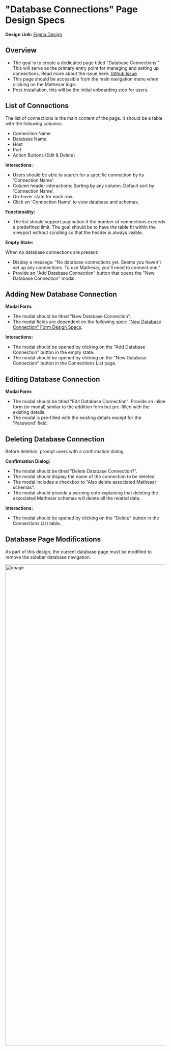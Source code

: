 # "Database Connections" Page Design Specs

**Design Link:**
[Figma Design](https://www.figma.com/file/xHb5oIqye3fnXtb2heRH34/Styling?type=design&node-id=6423-3425&mode=design)

## Overview

- The goal is to create a dedicated page titled "Database Connections." This will serve as the primary entry point for managing and setting up connections. Read more about the issue here: [Github Issue](https://github.com/centerofci/mathesar/issues/3244)
- This page should be accessible from the main navigation menu when clicking on the Mathesar logo.
- Post-installation, this will be the initial onboarding step for users.

## List of Connections

The list of connections is the main content of the page. It should be a table with the following columns:

- Connection Name
- Database Name
- Host
- Port
- Action Buttons (Edit & Delete)

**Interactions:**

- Users should be able to search for a specific connection by its 'Connection Name'.
- Column header interactions: Sorting by any column. Default sort by 'Connection Name'.
- On-hover state for each row.
- Click on 'Connection Name' to view database and schemas.

**Functionality:**

- The list should support pagination if the number of connections exceeds a predefined limit. The goal should be to have the table fit within the viewport without scrolling so that the header is always visible.

**Empty State:**

When no database connections are present:

- Display a message: "No database connections yet. Seems you haven't set up any connections. To use Mathesar, you'll need to connect one."
- Provide an "Add Database Connection" button that opens the "New Database Connection" modal.

## Adding New Database Connection

**Modal Form:**

- The modal should be titled "New Database Connection".
- The modal fields are dependent on the following spec: [“New Database Connection” Form Design Specs](https://wiki.mathesar.org/design/specs/new-db-connection-form/).

**Interactions:**

- The modal should be opened by clicking on the "Add Database Connection" button in the empty state.
- The modal should be opened by clicking on the "New Database Connection" button in the Connections List page.

## Editing Database Connection

**Modal Form:**

- The modal should be titled "Edit Database Connection".
Provide an inline form (or modal) similar to the addition form but pre-filled with the existing details.
- The modal is pre-filled with the existing details except for the 'Password' field.

## Deleting Database Connection

Before deletion, prompt users with a confirmation dialog.

**Confirmation Dialog:**

- The modal should be titled "Delete Database Connection?".
- The modal should display the name of the connection to be deleted.
- The modal includes a checkbox to "Also delete associated Mathesar schemas".
- The modal should provide a warning note explaining that deleting the associated Mathesar schemas will delete all the related data.

**Interactions:**

- The modal should be opened by clicking on the "Delete" button in the Connections List table.

## Database Page Modifications
As part of this design, the current database page must be modified to remove the sidebar database navigation. 

<img width="1511" alt="image" src="https://github.com/centerofci/mathesar-wiki/assets/845767/6d6c97f8-a9c1-4d5e-9be3-7571bcdff284">



